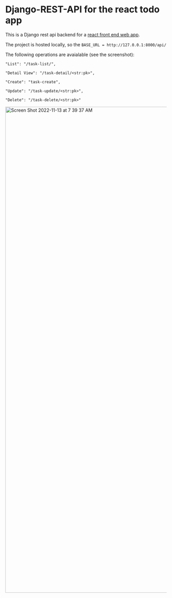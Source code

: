 # Django-REST-API for the react todo app
This is a Django rest api backend for a [react front end web app](https://github.com/React-projects-tesfa/React-front-end-Todo-App).

The project is hosted locally, so the ```BASE_URL = http://127.0.0.1:8000/api/```

The following operations are avaialable (see the screenshot):

``` 
"List": "/task-list/",

"Detail View": "/task-detail/<str:pk>",

"Create": "task-create",

"Update": "/task-update/<str:pk>",

"Delete": "/task-delete/<str:pk>"
```


<img width="1512" alt="Screen Shot 2022-11-13 at 7 39 37 AM" src="https://user-images.githubusercontent.com/62855279/201522132-f005be15-e98e-495b-aab8-5bef4520db94.png">
